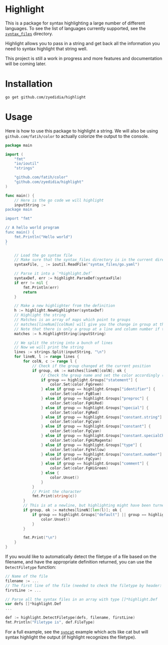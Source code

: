 # Highlight

This is a package for syntax highlighting a large number of different languages. To see the list of
languages currently supported, see the [`syntax_files`](./syntax_files) directory.

Highlight allows you to pass in a string and get back all the information you need to syntax highlight
that string well.

This project is still a work in progress and more features and documentation will be coming later.

# Installation

```
go get github.com/zyedidia/highlight
```

# Usage

Here is how to use this package to highlight a string. We will also be using `github.com/fatih/color` to actually
colorize the output to the console.

```go
package main

import (
    "fmt"
    "io/ioutil"
    "strings"

    "github.com/fatih/color"
    "github.com/zyedidia/highlight"
)

func main() {
    // Here is the go code we will highlight
    inputString := `
package main

import "fmt"

// A hello world program
func main() {
    fmt.Println("Hello world")
}
`

    // Load the go syntax file
    // Make sure that the syntax_files directory is in the current directory
    syntaxFile, _ := ioutil.ReadFile("syntax_files/go.yaml")

    // Parse it into a `*highlight.Def`
    syntaxDef, err := highlight.ParseDef(syntaxFile)
    if err != nil {
        fmt.Println(err)
        return
    }

    // Make a new highlighter from the definition
    h := highlight.NewHighlighter(syntaxDef)
    // Highlight the string
    // Matches is an array of maps which point to groups
    // matches[lineNum][colNum] will give you the change in group at that line and column number
    // Note that there is only a group at a line and column number if the syntax highlighting changed at that position
    matches := h.HighlightString(inputString)

    // We split the string into a bunch of lines
    // Now we will print the string
    lines := strings.Split(inputString, "\n")
    for lineN, l := range lines {
        for colN, c := range l {
            // Check if the group changed at the current position
            if group, ok := matches[lineN][colN]; ok {
                // Check the group name and set the color accordingly (the colors chosen are arbitrary)
				if group == highlight.Groups["statement"] {
					color.Set(color.FgGreen)
				} else if group == highlight.Groups["identifier"] {
					color.Set(color.FgBlue)
				} else if group == highlight.Groups["preproc"] {
					color.Set(color.FgHiRed)
				} else if group == highlight.Groups["special"] {
					color.Set(color.FgRed)
				} else if group == highlight.Groups["constant.string"] {
					color.Set(color.FgCyan)
				} else if group == highlight.Groups["constant"] {
					color.Set(color.FgCyan)
				} else if group == highlight.Groups["constant.specialChar"] {
					color.Set(color.FgHiMagenta)
				} else if group == highlight.Groups["type"] {
					color.Set(color.FgYellow)
				} else if group == highlight.Groups["constant.number"] {
					color.Set(color.FgCyan)
				} else if group == highlight.Groups["comment"] {
					color.Set(color.FgHiGreen)
				} else {
					color.Unset()
				}
            }
            // Print the character
            fmt.Print(string(c))
        }
        // This is at a newline, but highlighting might have been turned off at the very end of the line so we should check that.
        if group, ok := matches[lineN][len(l)]; ok {
			if group == highlight.Groups["default"] || group == highlight.Groups[""] {
                color.Unset()
            }
        }

        fmt.Print("\n")
    }
}
```

If you would like to automatically detect the filetype of a file based on the filename, and have the appropriate definition returned,
you can use the `DetectFiletype` function:

```go
// Name of the file
filename := ...
// The first line of the file (needed to check the filetype by header: e.g. `#!/bin/bash` means shell)
firstLine := ...

// Parse all the syntax files in an array with type []*highlight.Def
var defs []*highlight.Def
...

def := highlight.DetectFiletype(defs, filename, firstLine)
fmt.Println("Filetype is", def.FileType)
```

For a full example, see the [`syncat`](./examples) example which acts like cat but will syntax highlight the output (if highlight recognizes the filetype).
